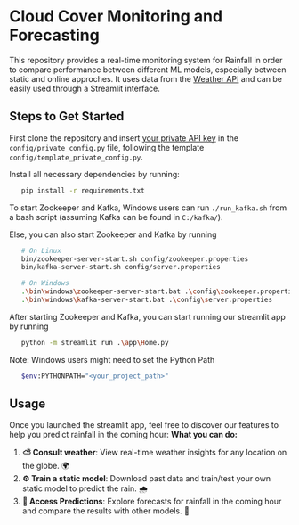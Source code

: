 # Cloud Cover Monitoring and Forecasting

This repository provides a real-time monitoring system for Rainfall in order to compare performance between different ML models, especially between static and online approches. It uses data from the [Weather API](https://www.weatherapi.com/) and can be easily used through a Streamlit interface.

## Steps to Get Started

First clone the repository and insert [your private API key](https://www.weatherapi.com/signup.aspx) in the `config/private_config.py` file, following the template `config/template_private_config.py`.

Install all necessary dependencies by running:
```bash
   pip install -r requirements.txt
```

To start Zookeeper and Kafka, Windows users can run `./run_kafka.sh` from a bash script (assuming Kafka can be found in `C:/kafka/`).

Else, you can also start Zookeeper and Kafka by running
```bash
   # On Linux
   bin/zookeeper-server-start.sh config/zookeeper.properties
   bin/kafka-server-start.sh config/server.properties

   # On Windows
   .\bin\windows\zookeeper-server-start.bat .\config\zookeeper.properties
   .\bin\windows\kafka-server-start.bat .\config\server.properties
```

After starting Zookeeper and Kafka, you can start running our streamlit app by running
```bash
   python -m streamlit run .\app\Home.py
```

Note: Windows users might need to set the Python Path
```bash
   $env:PYTHONPATH="<your_project_path>"
```

## Usage

Once you launched the streamlit app, feel free to discover our features to help you predict rainfall in the coming hour:
**What you can do:**
1. **⛅ Consult weather**: View real-time weather insights for any location on the globe. 🌍
2. **⚙️ Train a static model**: Download past data and train/test your own static model to predict the rain. 🌧️
3. **🔮 Access Predictions**: Explore forecasts for rainfall in the coming hour and compare the results with other models. 🔋